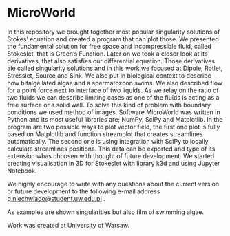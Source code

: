 # MicroWorld
In this repository we brought together most popular singularity solutions of Stokes’
equation and created a program that can plot those. 
We presented the fundamental solution for free space and incompressible fluid, called Stokeslet, that is Green’s Function. 
Later on we took a closer look at its derivatives, that also satisfies our differential equation. 
Those derivatives ale called singularity solutions and in this work we focused at Dipole, Rotlet,
Stresslet, Source and Sink. We also put in biological context to describe how bifalgellated
algae and a spermatozoon swims.
We also described flow for a point force next to interface of two liquids. As we relay on the
ratio of two fluids we can describe limiting cases as one of the fluids is acting as a free surface
or a solid wall. To solve this kind of problem with boundary conditions we used method of
images.
Software MicroWorld was written in Python and its most useful libraries are; NumPy, SciPy
and Matplotlib. In the program are two possible ways to plot vector field, the first one plot
is fully based on Matplotlib and function streamplot that creates streamlines automatically.
The second one is using integration with SciPy to locally calculate streamlines positions. This
data can be exported and type of its extension whas choosen with thought of future development.
We started creating visualisation in 3D for Stokeslet with library k3d and using Jupyter Notebook.

We highly encourage to write with any questions about the current version or future development to the following e-mail address g.niechwiado@student.uw.edu.pl .

As examples are shown singularities but also film of swimming algae.

Work was created at University of Warsaw.

